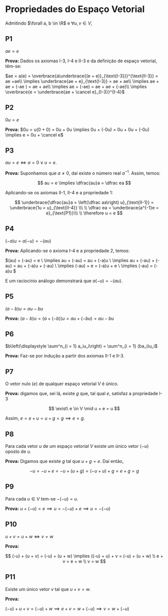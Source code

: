 # Propriedades do Espaço Vetorial

Admitindo $\forall a, b \in \R$ e $\forall u, v \in V$,

## P1

$ae = e$

**Prova:** Dados os axiomas I-3, I-4 e II-3 e da definição de espaço vetorial, têm-se:

$ae = a(e) = \overbrace{a\underbrace{(e + e)}_{\text{I-3}}}^{\text{II-3}} = ae +ae\\ \implies \underbrace{ae + e}_{\text{I-3}} = ae + ae\\ \implies ae + ae + (-ae ) = ae + ae\\ \implies ae + (-ae) = ae + ae + (-ae)\\ \implies \overbrace{e = \underbrace{ae + \cancel e}_{I-3}}^{I-4}$

## P2

$0u = e$

**Prova:** $0u = u(0 + 0) = 0u + 0u \implies 0u + (-0u) = 0u + 0u + (-0u) \implies e = 0u + \cancel e$

## P3

$au = e \iff a = 0 \lor u = e$.

**Prova:** Suponhamos que $a \not= 0$, daí existe o número real $a^{-1}$. Assim, temos:

$$
au = e \implies \dfrac{au}a = \dfrac ea
$$

Aplicando-se os axiomas II-1, II-4 e a propriedade 1:

$$
\underbrace{\dfrac{au}a = \left(\dfrac aa\right) u}_{\text{II-1}} =
\underbrace{1u = u}_{\text{II-4}} \\\ \\
\dfrac ea = \underbrace{a^{-1}e = e}_{\text{P1}}\\\ \\
\therefore u = e
$$

## P4

$(-a)u = a(-u) = -(au)$

**Prova:** Aplicando-se o axioma I-4 e a propriedade 2, temos:

$(au) + (-au) = e \\
\implies au + (-au) = au + (-a)u \\
\implies au + (-au) + (-au) = au + (-a)u + (-au) \\
\implies (-au) + e = (-a)u + e \\
\implies (-au) = (-a)u
$

E um raciocínio análogo demonstrará que $a(-u) = -(au)$.

## P5

$(a - b)u = au - bu$

**Prova:** $(a - b)u = (a + (-b))u = au + (-bu) = au - bu$

## P6

$b\left(\displaystyle \sum^n_{i = 1} a_iu_i\right) = \sum^n_{i = 1} (ba_i)u_i$

**Prova:** Faz-se por indução a partir dos axiomas II-1 e II-3.

## P7

O vetor nulo ($e$) de qualquer espaço vetorial $V$ é único.

**Prova:** digamos que, sei lá, existe $g$ que, tal qual $e$, satisfaz a propriedade I-3

$$
\exist\ e \in V \mid u + e = u
$$

Assim, $e = e + u = u + g = g \implies e = g$.

## P8

Para cada vetor $u$ de um espaço vetorial $V$ existe um único vetor $(-u)$  oposto de $u$.

**Prova:** Digamos que existe $g$ tal que $u + g = e$. Daí então,

$$
-u = -u + e = -u + (u + g) = (-u + u) + g = e + g = g
$$

## P9

Para cada $u \in V$ tem-se $-(-u) = u$.

**Prova:** $u + (-u) = e \implies u = -(-u) + e \implies u = -(-u)$

## P10

$u + v = u + w \iff v = w$

**Prova:**

$$
(-u) + (u + v) = (-u) + (u + w) \implies ((-u) + u) + v = (-u) + (u + w) \\
e + v = e + w \\
v = w
$$

## P11

Existe um único vetor $v$ tal que $u + v = w$.

**Prova:**

$(-u) + u + v = (-u) + w \implies e + v = w + (-u) \implies v = w + (-u)$